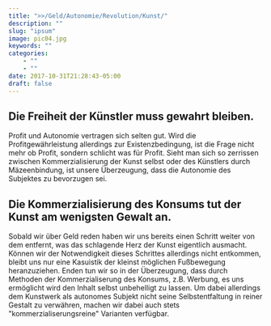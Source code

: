 ```yaml
---
title: ">>/Geld/Autonomie/Revolution/Kunst/"
description: ""
slug: "ipsum"
image: pic04.jpg
keywords: ""
categories: 
    - ""
    - ""
date: 2017-10-31T21:28:43-05:00
draft: false
---
```


## Die Freiheit der Künstler muss gewahrt bleiben.

Profit und Autonomie vertragen sich selten gut. Wird die Profitgewährleistung allerdings zur Existenzbedingung, ist die Frage nicht mehr ob Profit, sondern schlicht was für Profit. Sieht man sich so zerrissen zwischen Kommerzialisierung der Kunst selbst oder des Künstlers durch Mäzeenbindung, ist unsere Überzeugung, dass die Autonomie des Subjektes zu bevorzugen sei.

## Die Kommerzialisierung des Konsums tut der Kunst am wenigsten Gewalt an.

Sobald wir über Geld reden haben wir uns bereits einen Schritt weiter von dem entfernt, was das schlagende Herz der Kunst eigentlich ausmacht. Können wir der Notwendigkeit dieses Schrittes allerdings nicht entkommen, bleibt uns nur eine Kasuistik der kleinst möglichen Fußbewegung heranzuziehen. Enden tun wir so in der Überzeugung, dass durch Methoden der Kommerzialiserung des Konsums, z.B. Werbung, es uns ermöglicht wird den Inhalt selbst unbehelligt zu lassen.
Um dabei allerdings dem Kunstwerk als autonomes Subjekt nicht seine Selbstentfaltung in reiner Gestalt zu verwähren, machen wir dabei auch stets "kommerzialiserungsreine" Varianten verfügbar.

